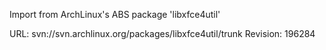 Import from ArchLinux's ABS package 'libxfce4util'

URL: svn://svn.archlinux.org/packages/libxfce4util/trunk
Revision: 196284
